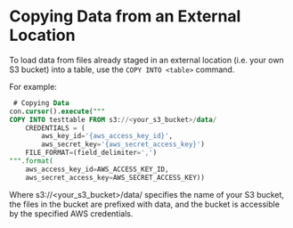 # Copying Data from an External Location
To load data from files already staged in an external location (i.e. your own S3 bucket) into a table, use the `COPY INTO <table>` command.

For example:

```sql
 # Copying Data
con.cursor().execute("""
COPY INTO testtable FROM s3://<your_s3_bucket>/data/
    CREDENTIALS = (
        aws_key_id='{aws_access_key_id}',
        aws_secret_key='{aws_secret_access_key}')
    FILE_FORMAT=(field_delimiter=',')
""".format(
    aws_access_key_id=AWS_ACCESS_KEY_ID,
    aws_secret_access_key=AWS_SECRET_ACCESS_KEY))
```

Where s3://<your_s3_bucket>/data/ specifies the name of your S3 bucket, the files in the bucket are prefixed with data, and the bucket is accessible by the specified AWS credentials.